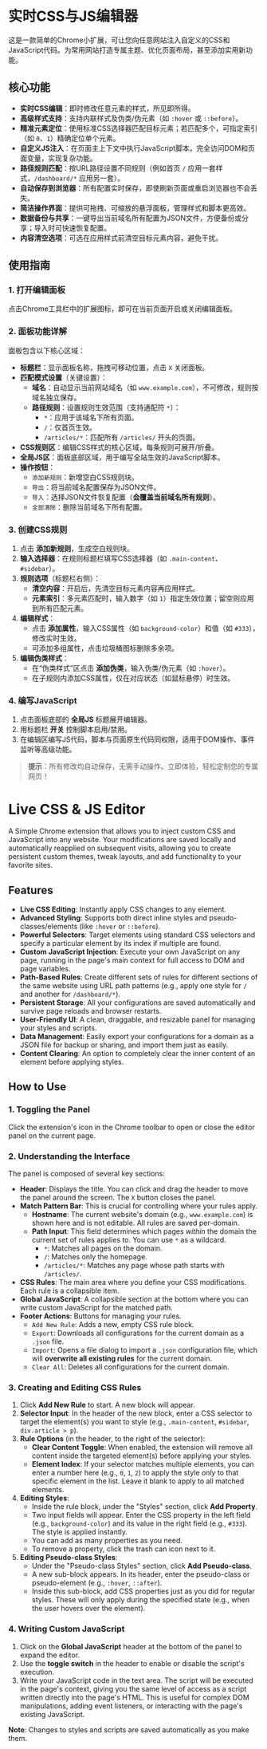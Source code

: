 # 实时CSS与JS编辑器

这是一款简单的Chrome小扩展，可让您向任意网站注入自定义的CSS和JavaScript代码。为常用网站打造专属主题、优化页面布局，甚至添加实用新功能。

## 核心功能

- **实时CSS编辑**：即时修改任意元素的样式，所见即所得。
- **高级样式支持**：支持内联样式及伪类/伪元素（如 `:hover` 或 `::before`）。
- **精准元素定位**：使用标准CSS选择器匹配目标元素；若匹配多个，可指定索引（如 `0`、`1`）精确定位单个元素。
- **自定义JS注入**：在页面主上下文中执行JavaScript脚本，完全访问DOM和页面变量，实现复杂功能。
- **路径规则匹配**：按URL路径设置不同规则（例如首页 `/` 应用一套样式，`/dashboard/*` 应用另一套）。
- **自动保存到浏览器**：所有配置实时保存，即使刷新页面或重启浏览器也不会丢失。
- **简洁操作界面**：提供可拖拽、可缩放的悬浮面板，管理样式和脚本更高效。
- **数据备份与共享**：一键导出当前域名所有配置为JSON文件，方便备份或分享；导入时可快速恢复配置。
- **内容清空选项**：可选在应用样式前清空目标元素内容，避免干扰。

## 使用指南

### 1. 打开编辑面板
点击Chrome工具栏中的扩展图标，即可在当前页面开启或关闭编辑面板。

### 2. 面板功能详解
面板包含以下核心区域：
- **标题栏**：显示面板名称，拖拽可移动位置，点击 `X` 关闭面板。
- **匹配模式设置**（关键设置）：
  - **域名**：自动显示当前网站域名（如 `www.example.com`），不可修改，规则按域名独立保存。
  - **路径规则**：设置规则生效范围（支持通配符 `*`）：
    - `*`：应用于该域名下所有页面。
    - `/`：仅首页生效。
    - `/articles/*`：匹配所有 `/articles/` 开头的页面。
- **CSS规则区**：编辑CSS样式的核心区域，每条规则可展开/折叠。
- **全局JS区**：面板底部区域，用于编写全站生效的JavaScript脚本。
- **操作按钮**：
  - `添加新规则`：新增空白CSS规则块。
  - `导出`：将当前域名配置保存为JSON文件。
  - `导入`：选择JSON文件恢复配置（**会覆盖当前域名所有规则**）。
  - `全部清除`：删除当前域名下所有配置。

### 3. 创建CSS规则
1. 点击 **添加新规则**，生成空白规则块。
2. **输入选择器**：在规则标题栏填写CSS选择器（如 `.main-content`、`#sidebar`）。
3. **规则选项**（标题栏右侧）：
   - **清空内容**：开启后，先清空目标元素内容再应用样式。
   - **元素索引**：多元素匹配时，输入数字（如 `1`）指定生效位置；留空则应用到所有匹配元素。
4. **编辑样式**：
   - 点击 **添加属性**，输入CSS属性（如 `background-color`）和值（如 `#333`），修改实时生效。
   - 可添加多组属性，点击垃圾桶图标删除多余项。
5. **编辑伪类样式**：
   - 在“伪类样式”区点击 **添加伪类**，输入伪类/伪元素（如 `:hover`）。
   - 在子规则内添加CSS属性，仅在对应状态（如鼠标悬停）时生效。

### 4. 编写JavaScript
1. 点击面板底部的 **全局JS** 标题展开编辑器。
2. 用标题栏 **开关** 控制脚本启用/禁用。
3. 在编辑区编写JS代码，脚本与页面原生代码同权限，适用于DOM操作、事件监听等高级功能。

> **提示**：所有修改均自动保存，无需手动操作。立即体验，轻松定制您的专属网页！

# Live CSS & JS Editor

A Simple Chrome extension that allows you to inject custom CSS and JavaScript into any website. Your modifications are saved locally and automatically reapplied on subsequent visits, allowing you to create persistent custom themes, tweak layouts, and add functionality to your favorite sites.

## Features

- **Live CSS Editing**: Instantly apply CSS changes to any element.
- **Advanced Styling**: Supports both direct inline styles and pseudo-classes/elements (like `:hover` or `::before`).
- **Powerful Selectors**: Target elements using standard CSS selectors and specify a particular element by its index if multiple are found.
- **Custom JavaScript Injection**: Execute your own JavaScript on any page, running in the page's main context for full access to DOM and page variables.
- **Path-Based Rules**: Create different sets of rules for different sections of the same website using URL path patterns (e.g., apply one style for `/` and another for `/dashboard/*`).
- **Persistent Storage**: All your configurations are saved automatically and survive page reloads and browser restarts.
- **User-Friendly UI**: A clean, draggable, and resizable panel for managing your styles and scripts.
- **Data Management**: Easily export your configurations for a domain as a JSON file for backup or sharing, and import them just as easily.
- **Content Clearing**: An option to completely clear the inner content of an element before applying styles.

## How to Use

### 1. Toggling the Panel

Click the extension's icon in the Chrome toolbar to open or close the editor panel on the current page.

### 2. Understanding the Interface

The panel is composed of several key sections:

- **Header**: Displays the title. You can click and drag the header to move the panel around the screen. The `X` button closes the panel.
- **Match Pattern Bar**: This is crucial for controlling where your rules apply.
  - **Hostname**: The current website's domain (e.g., `www.example.com`) is shown here and is not editable. All rules are saved per-domain.
  - **Path Input**: This field determines which pages *within* the domain the current set of rules applies to. You can use `*` as a wildcard.
    - `*`: Matches all pages on the domain.
    - `/`: Matches only the homepage.
    - `/articles/*`: Matches any page whose path starts with `/articles/`.
- **CSS Rules**: The main area where you define your CSS modifications. Each rule is a collapsible item.
- **Global JavaScript**: A collapsible section at the bottom where you can write custom JavaScript for the matched path.
- **Footer Actions**: Buttons for managing your rules.
  - `Add New Rule`: Adds a new, empty CSS rule block.
  - `Export`: Downloads all configurations for the current domain as a `.json` file.
  - `Import`: Opens a file dialog to import a `.json` configuration file, which will **overwrite all existing rules** for the current domain.
  - `Clear All`: Deletes all configurations for the current domain.

### 3. Creating and Editing CSS Rules

1.  Click **Add New Rule** to start. A new block will appear.
2.  **Selector Input**: In the header of the new block, enter a CSS selector to target the element(s) you want to style (e.g., `.main-content`, `#sidebar`, `div.article > p`).
3.  **Rule Options** (in the header, to the right of the selector):
    - **Clear Content Toggle**: When enabled, the extension will remove all content inside the targeted element(s) before applying your styles.
    - **Element Index**: If your selector matches multiple elements, you can enter a number here (e.g., `0`, `1`, `2`) to apply the style *only* to that specific element in the list. Leave it blank to apply to all matched elements.
4.  **Editing Styles**:
    - Inside the rule block, under the "Styles" section, click **Add Property**.
    - Two input fields will appear. Enter the CSS property in the left field (e.g., `background-color`) and its value in the right field (e.g., `#333`). The style is applied instantly.
    - You can add as many properties as you need.
    - To remove a property, click the trash can icon next to it.
5.  **Editing Pseudo-class Styles**:
    - Under the "Pseudo-class Styles" section, click **Add Pseudo-class**.
    - A new sub-block appears. In its header, enter the pseudo-class or pseudo-element (e.g., `:hover`, `::after`).
    - Inside this sub-block, add CSS properties just as you did for regular styles. These will only apply during the specified state (e.g., when the user hovers over the element).

### 4. Writing Custom JavaScript

1.  Click on the **Global JavaScript** header at the bottom of the panel to expand the editor.
2.  Use the **toggle switch** in the header to enable or disable the script's execution.
3.  Write your JavaScript code in the text area. The script will be executed in the page's context, giving you the same level of access as a script written directly into the page's HTML. This is useful for complex DOM manipulations, adding event listeners, or interacting with the page's existing JavaScript.

**Note**: Changes to styles and scripts are saved automatically as you make them.